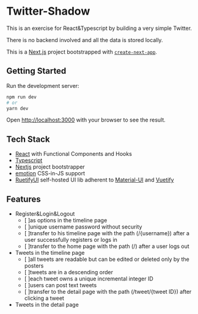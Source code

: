 # Twitter-Shadow

This is an exercise for React&Typescript by building a very simple Twitter.

There is no backend involved and all the data is stored locally.

This is a [Next.js](https://nextjs.org/) project bootstrapped with [`create-next-app`](https://github.com/vercel/next.js/tree/canary/packages/create-next-app).

## Getting Started

Run the development server:

```bash
npm run dev
# or
yarn dev
```

Open [http://localhost:3000](http://localhost:3000) with your browser to see the result.

## Tech Stack

- [React](https://reactjs.org/docs/hooks-intro.html) with Functional Components and Hooks
- [Typescript](https://www.typescriptlang.org/docs/handbook/2/types-from-types.html)
- [Nextjs](https://nextjs.org/docs/getting-started) project bootstrapper
- [emotion](https://github.com/emotion-js/emotion) CSS-in-JS support
- [RuetifyUI](https://github.com/KyLoc20/Ruetify-UI) self-hosted UI lib adherent to [Material-UI](https://mui.com/) and [Vuetify](https://vuetifyjs.com/en/)

## Features

- Register&Login&Logout
  - [ ]as options in the timeline page
  - [ ]unique username password without security
  - [ ]transfer to his timeline page with the path (/{username}) after a user successfully registers or logs in
  - [ ]transfer to the home page with the path (/) after a user logs out
- Tweets in the timeline page
  - [ ]all tweets are readable but can be edited or deleted only by the posters
  - [ ]tweets are in a descending order
  - [ ]each tweet owns a unique incremental integer ID
  - [ ]users can post text tweets
  - [ ]transfer to the detail page with the path (/tweet/{tweet ID}) after clicking a tweet
- Tweets in the detail page
